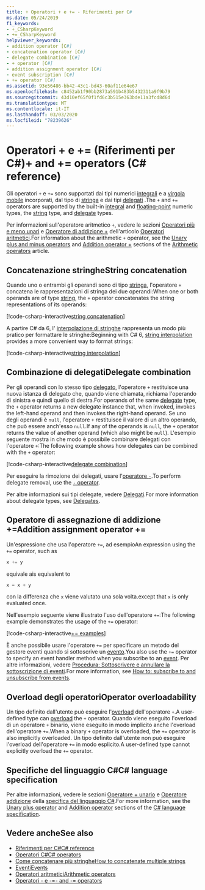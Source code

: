 ```yaml
---
title: + Operatori + e += - Riferimenti per C#
ms.date: 05/24/2019
f1_keywords:
- +_CSharpKeyword
- +=_CSharpKeyword
helpviewer_keywords:
- addition operator [C#]
- concatenation operator [C#]
- delegate combination [C#]
- + operator [C#]
- addition assignment operator [C#]
- event subscription [C#]
- += operator [C#]
ms.assetid: 93e56486-bb42-43c1-bd43-60af11e64e67
ms.openlocfilehash: c8452ab1f90bb2873a591b483b5432311a9f9b79
ms.sourcegitcommit: 43d10ef65f0f1fd6c3b515e363bde11a3fcd8d6d
ms.translationtype: MT
ms.contentlocale: it-IT
ms.lasthandoff: 03/03/2020
ms.locfileid: "78239626"
---
```

# <a name="-and--operators-c-reference"></a><span data-ttu-id="03577-102">Operatori + e += (Riferimenti per C#)</span><span class="sxs-lookup"><span data-stu-id="03577-102">+ and += operators (C# reference)</span></span>

<span data-ttu-id="03577-103">Gli operatori `+` e `+=` sono supportati dai tipi numerici [integrali](../builtin-types/integral-numeric-types.md) e a [virgola mobile](../builtin-types/floating-point-numeric-types.md) incorporati, dal tipo di [stringa](../builtin-types/reference-types.md#the-string-type) e dai tipi [delegati](../builtin-types/reference-types.md#the-delegate-type) .</span><span class="sxs-lookup"><span data-stu-id="03577-103">The `+` and `+=` operators are supported by the built-in [integral](../builtin-types/integral-numeric-types.md) and [floating-point](../builtin-types/floating-point-numeric-types.md) numeric types, the [string](../builtin-types/reference-types.md#the-string-type) type, and [delegate](../builtin-types/reference-types.md#the-delegate-type) types.</span></span>

<span data-ttu-id="03577-104">Per informazioni sull'operatore aritmetico `+`, vedere le sezioni [Operatori più e meno unari](arithmetic-operators.md#unary-plus-and-minus-operators) e [Operatore di addizione +](arithmetic-operators.md#addition-operator-) dell'articolo [Operatori aritmetici](arithmetic-operators.md).</span><span class="sxs-lookup"><span data-stu-id="03577-104">For information about the arithmetic `+` operator, see the [Unary plus and minus operators](arithmetic-operators.md#unary-plus-and-minus-operators) and [Addition operator +](arithmetic-operators.md#addition-operator-) sections of the [Arithmetic operators](arithmetic-operators.md) article.</span></span>

## <a name="string-concatenation"></a><span data-ttu-id="03577-105">Concatenazione stringhe</span><span class="sxs-lookup"><span data-stu-id="03577-105">String concatenation</span></span>

<span data-ttu-id="03577-106">Quando uno o entrambi gli operandi sono di tipo [stringa](../builtin-types/reference-types.md#the-string-type), l'operatore `+` concatena le rappresentazioni di stringa dei due operandi:</span><span class="sxs-lookup"><span data-stu-id="03577-106">When one or both operands are of type [string](../builtin-types/reference-types.md#the-string-type), the `+` operator concatenates the string representations of its operands:</span></span>

[!code-csharp-interactive[string concatenation](~/samples/snippets/csharp/language-reference/operators/AdditionOperator.cs#AddStrings)]

<span data-ttu-id="03577-107">A partire C# da 6, l' [interpolazione di stringhe](../tokens/interpolated.md) rappresenta un modo più pratico per formattare le stringhe:</span><span class="sxs-lookup"><span data-stu-id="03577-107">Beginning with C# 6, [string interpolation](../tokens/interpolated.md) provides a more convenient way to format strings:</span></span>

[!code-csharp-interactive[string interpolation](~/samples/snippets/csharp/language-reference/operators/AdditionOperator.cs#UseStringInterpolation)]

## <a name="delegate-combination"></a><span data-ttu-id="03577-108">Combinazione di delegati</span><span class="sxs-lookup"><span data-stu-id="03577-108">Delegate combination</span></span>

<span data-ttu-id="03577-109">Per gli operandi con lo stesso tipo [delegato](../builtin-types/reference-types.md#the-delegate-type), l'operatore `+` restituisce una nuova istanza di delegato che, quando viene chiamata, richiama l'operando di sinistra e quindi quello di destra.</span><span class="sxs-lookup"><span data-stu-id="03577-109">For operands of the same [delegate](../builtin-types/reference-types.md#the-delegate-type) type, the `+` operator returns a new delegate instance that, when invoked, invokes the left-hand operand and then invokes the right-hand operand.</span></span> <span data-ttu-id="03577-110">Se uno degli operandi è `null`, l'operatore `+` restituisce il valore di un altro operando, che può essere anch'esso `null`.</span><span class="sxs-lookup"><span data-stu-id="03577-110">If any of the operands is `null`, the `+` operator returns the value of another operand (which also might be `null`).</span></span> <span data-ttu-id="03577-111">L'esempio seguente mostra in che modo è possibile combinare delegati con l'operatore `+`:</span><span class="sxs-lookup"><span data-stu-id="03577-111">The following example shows how delegates can be combined with the `+` operator:</span></span>

[!code-csharp-interactive[delegate combination](~/samples/snippets/csharp/language-reference/operators/AdditionOperator.cs#AddDelegates)]

<span data-ttu-id="03577-112">Per eseguire la rimozione dei delegati, usare l'[operatore `-`](subtraction-operator.md#delegate-removal).</span><span class="sxs-lookup"><span data-stu-id="03577-112">To perform delegate removal, use the [`-` operator](subtraction-operator.md#delegate-removal).</span></span>

<span data-ttu-id="03577-113">Per altre informazioni sui tipi delegate, vedere [Delegati](../../programming-guide/delegates/index.md).</span><span class="sxs-lookup"><span data-stu-id="03577-113">For more information about delegate types, see [Delegates](../../programming-guide/delegates/index.md).</span></span>

## <a name="addition-assignment-operator-"></a><span data-ttu-id="03577-114">Operatore di assegnazione di addizione +=</span><span class="sxs-lookup"><span data-stu-id="03577-114">Addition assignment operator +=</span></span>

<span data-ttu-id="03577-115">Un'espressione che usa l'operatore `+=`, ad esempio</span><span class="sxs-lookup"><span data-stu-id="03577-115">An expression using the `+=` operator, such as</span></span>

```csharp
x += y
```

<span data-ttu-id="03577-116">equivale a</span><span class="sxs-lookup"><span data-stu-id="03577-116">is equivalent to</span></span>

```csharp
x = x + y
```

<span data-ttu-id="03577-117">con la differenza che `x` viene valutato una sola volta.</span><span class="sxs-lookup"><span data-stu-id="03577-117">except that `x` is only evaluated once.</span></span>

<span data-ttu-id="03577-118">Nell'esempio seguente viene illustrato l'uso dell'operatore `+=`:</span><span class="sxs-lookup"><span data-stu-id="03577-118">The following example demonstrates the usage of the `+=` operator:</span></span>

[!code-csharp-interactive[+= examples](~/samples/snippets/csharp/language-reference/operators/AdditionOperator.cs#AddAndAssign)]

<span data-ttu-id="03577-119">È anche possibile usare l'operatore `+=` per specificare un metodo del gestore eventi quando si sottoscrive un [evento](../keywords/event.md).</span><span class="sxs-lookup"><span data-stu-id="03577-119">You also use the `+=` operator to specify an event handler method when you subscribe to an [event](../keywords/event.md).</span></span> <span data-ttu-id="03577-120">Per altre informazioni, vedere [Procedura: Sottoscrivere e annullare la sottoscrizione di eventi](../../programming-guide/events/how-to-subscribe-to-and-unsubscribe-from-events.md).</span><span class="sxs-lookup"><span data-stu-id="03577-120">For more information, see [How to: subscribe to and unsubscribe from events](../../programming-guide/events/how-to-subscribe-to-and-unsubscribe-from-events.md).</span></span>

## <a name="operator-overloadability"></a><span data-ttu-id="03577-121">Overload degli operatori</span><span class="sxs-lookup"><span data-stu-id="03577-121">Operator overloadability</span></span>

<span data-ttu-id="03577-122">Un tipo definito dall'utente può eseguire l'[overload](operator-overloading.md) dell'operatore `+`.</span><span class="sxs-lookup"><span data-stu-id="03577-122">A user-defined type can [overload](operator-overloading.md) the `+` operator.</span></span> <span data-ttu-id="03577-123">Quando viene eseguito l'overload di un operatore `+` binario, viene eseguito in modo implicito anche l'overload dell'operatore `+=`.</span><span class="sxs-lookup"><span data-stu-id="03577-123">When a binary `+` operator is overloaded, the `+=` operator is also implicitly overloaded.</span></span> <span data-ttu-id="03577-124">Un tipo definito dall'utente non può eseguire l'overload dell'operatore `+=` in modo esplicito.</span><span class="sxs-lookup"><span data-stu-id="03577-124">A user-defined type cannot explicitly overload the `+=` operator.</span></span>

## <a name="c-language-specification"></a><span data-ttu-id="03577-125">Specifiche del linguaggio C#</span><span class="sxs-lookup"><span data-stu-id="03577-125">C# language specification</span></span>

<span data-ttu-id="03577-126">Per altre informazioni, vedere le sezioni [Operatore + unario](~/_csharplang/spec/expressions.md#unary-plus-operator) e [Operatore addizione](~/_csharplang/spec/expressions.md#addition-operator) della [specifica del linguaggio C#](~/_csharplang/spec/introduction.md).</span><span class="sxs-lookup"><span data-stu-id="03577-126">For more information, see the [Unary plus operator](~/_csharplang/spec/expressions.md#unary-plus-operator) and [Addition operator](~/_csharplang/spec/expressions.md#addition-operator) sections of the [C# language specification](~/_csharplang/spec/introduction.md).</span></span>

## <a name="see-also"></a><span data-ttu-id="03577-127">Vedere anche</span><span class="sxs-lookup"><span data-stu-id="03577-127">See also</span></span>

- [<span data-ttu-id="03577-128">Riferimenti per C#</span><span class="sxs-lookup"><span data-stu-id="03577-128">C# reference</span></span>](../index.md)
- [<span data-ttu-id="03577-129">Operatori C#</span><span class="sxs-lookup"><span data-stu-id="03577-129">C# operators</span></span>](index.md)
- [<span data-ttu-id="03577-130">Come concatenare più stringhe</span><span class="sxs-lookup"><span data-stu-id="03577-130">How to concatenate multiple strings</span></span>](../../how-to/concatenate-multiple-strings.md)
- [<span data-ttu-id="03577-131">Eventi</span><span class="sxs-lookup"><span data-stu-id="03577-131">Events</span></span>](../../programming-guide/events/index.md)
- [<span data-ttu-id="03577-132">Operatori aritmetici</span><span class="sxs-lookup"><span data-stu-id="03577-132">Arithmetic operators</span></span>](arithmetic-operators.md)
- [<span data-ttu-id="03577-133">Operatori - e -=</span><span class="sxs-lookup"><span data-stu-id="03577-133">- and -= operators</span></span>](subtraction-operator.md)
